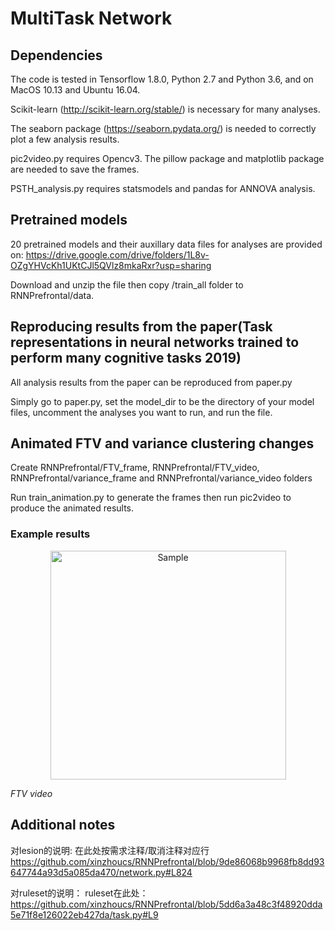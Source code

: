 # MultiTask Network

## Dependencies
The code is tested in Tensorflow 1.8.0, Python 2.7 and Python 3.6, and on MacOS 10.13 and Ubuntu 16.04.

Scikit-learn (http://scikit-learn.org/stable/) is necessary for many analyses.

The seaborn package (https://seaborn.pydata.org/) is needed to correctly
plot a few analysis results.

pic2video.py requires Opencv3. The pillow package and matplotlib package are needed to save the frames. 

PSTH_analysis.py requires statsmodels and pandas for ANNOVA analysis.

## Pretrained models
20 pretrained models and their auxillary data files for
analyses are provided on:
https://drive.google.com/drive/folders/1L8v-OZgYHVcKh1UKtCJl5QVlz8mkaRxr?usp=sharing

Download and unzip the file then copy /train_all folder to RNNPrefrontal/data.

## Reproducing results from the paper(Task representations in neural networks trained to perform many cognitive tasks 2019)
All analysis results from the paper can be reproduced from paper.py

Simply go to paper.py, set the model_dir to be the directory of your 
model files, uncomment the analyses you want to run, and run the file.

## Animated FTV and variance clustering changes
Create RNNPrefrontal/FTV_frame, RNNPrefrontal/FTV_video, RNNPrefrontal/variance_frame and RNNPrefrontal/variance_video folders

Run train_animation.py to generate the frames then run pic2video to produce the animated results.

### Example results

<p align="center">
	<img src="https://github.com/xinzhoucs/RNNPrefrontal/blob/master/Randodrd_ALLNEW256_fuse_onehot_input_FTV_20fps.gif" alt="Sample"  width="377" height="366">
	<p align="left">
		<em>FTV video</em>
	</p>
</p>

## Additional notes
对lesion的说明:
在此处按需求注释/取消注释对应行
https://github.com/xinzhoucs/RNNPrefrontal/blob/9de86068b9968fb8dd93647744a93d5a085da470/network.py#L824

对ruleset的说明：
ruleset在此处：
https://github.com/xinzhoucs/RNNPrefrontal/blob/5dd6a3a48c3f48920dda5e71f8e126022eb427da/task.py#L9
